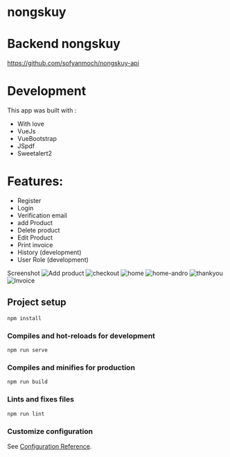 # nongskuy

# Backend nongskuy
https://github.com/sofyanmoch/nongskuy-api




# Development
This app was built with :
- With love 
- VueJs
- VueBootstrap
- JSpdf
- Sweetalert2

# Features:
- Register
- Login
- Verification email
- add Product
- Delete product
- Edit Product 
- Print invoice 
- History (development)
- User Role (development)

Screenshot
![Add product](https://user-images.githubusercontent.com/58968418/96330962-99154400-1083-11eb-9cac-fc1ce75295b0.png)
![checkout](https://user-images.githubusercontent.com/58968418/96330963-9adf0780-1083-11eb-99e5-38fa9d4e9c57.png)
![home](https://user-images.githubusercontent.com/58968418/96330964-9c103480-1083-11eb-99f8-5ccf60387938.png)
![home-andro](https://user-images.githubusercontent.com/58968418/96330968-9dd9f800-1083-11eb-82cb-8f51a13a0924.PNG)
![thankyou](https://user-images.githubusercontent.com/58968418/96330974-a0d4e880-1083-11eb-97be-5ff7672d334d.png)
![Invoice](https://user-images.githubusercontent.com/58968418/96518018-24fdba80-1294-11eb-8602-254a70033d6d.PNG)




## Project setup
```
npm install
```

### Compiles and hot-reloads for development
```
npm run serve
```

### Compiles and minifies for production
```
npm run build
```

### Lints and fixes files
```
npm run lint
```

### Customize configuration
See [Configuration Reference](https://cli.vuejs.org/config/).
